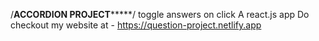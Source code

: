 /******************ACCORDION PROJECT***********************/
toggle answers on click
A react.js app
Do checkout my website at - https://question-project.netlify.app
